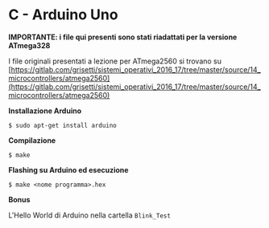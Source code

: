 # C - Arduino Uno

**IMPORTANTE: i file qui presenti sono stati riadattati per la versione ATmega328**

I file originali presentati a lezione per ATmega2560 si trovano su [https://gitlab.com/grisetti/sistemi_operativi_2016_17/tree/master/source/14_microcontrollers/atmega2560](https://gitlab.com/grisetti/sistemi_operativi_2016_17/tree/master/source/14_microcontrollers/atmega2560) 

**Installazione Arduino**

`$ sudo apt-get install arduino`

**Compilazione**

`$ make`

**Flashing su Arduino ed esecuzione**

`$ make <nome programma>.hex`

**Bonus**

L'Hello World di Arduino nella cartella `Blink_Test`
